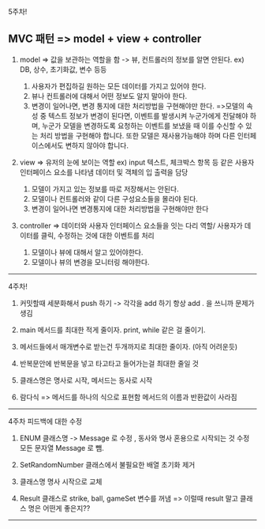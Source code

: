5주차!
## MVC 패턴 => model + view + controller
1. model => 값을 보관하는 역할을 함 -> 뷰, 컨트롤러의 정보를 알면 안된다.
   ex) DB, 상수, 초기화값, 변수 등등
    1) 사용자가 편집하길 원하는 모든 데이터를 가지고 있어야 한다.
    2) 뷰나 컨트롤러에 대해서 어떤 정보도 알지 말아야 한다.
    3) 변경이 일어나면, 변경 통지에 대한 처리방법을 구현해야만 한다.
       =>모델의 속성 중 텍스트 정보가 변경이 된다면, 이벤트를 발생시켜 누군가에게 전달해야 하며,
       누군가 모델을 변경하도록 요청하는 이벤트를 보냈을 때 이를 수신할 수 있는 처리 방법을 구현해야 합니다.
       또한 모델은 재사용가능해야 하며 다른 인터페이스에서도 변하지 않아야 합니다.

2. view => 유저의 눈에 보이는 역할
   ex) input 텍스트, 체크박스 항목 등 같은 사용자 인터페이스 요소를 나타냄
   데이터 및 객체의 입 출력을 담당
    1) 모델이 가지고 있는 정보를 따로 저장해서는 안된다.
    2) 모델이나 컨트롤러와 같이 다른 구성요소들을 몰라야 된다.
    3) 변경이 일어나면 변경통지에 대한 처리방법을 구현해야만 한다

3. controller => 데이터와 사용자 인터페이스 요소들을 잇는 다리 역할/ 사용자가 데이터를 클릭, 수정하는 것에 대한 이벤트를 처리
    1) 모델이나 뷰에 대해서 알고 있어야한다.
    2) 모델이나 뷰의 변경을 모니터링 해야한다.

------------------------------------------------------------
4주차!
1. 커밋할때 세분화해서 push 하기 -> 각각을 add 하기 항상 add . 을 쓰니까 문제가 생김

2. main 메서드를 최대한 적게 줄이자. print, while 같은 걸 줄이기.

3. 메서드들에서 매개변수로 받는건 두개까지로 최대한 줄이자. (아직 어려운듯)

4. 반복문안에 반복문을 넣고 타고타고 들어가는걸 최대한 줄일 것

5. 클래스명은 명사로 시작, 메서드는 동사로 시작

6. 람다식 => 메서드를 하나의 식으로 표현함
메서드의 이름과 반환값이 사라짐
--------------------------------------------------------
4주차 피드백에 대한 수정
1. ENUM 클래스명 -> Message 로 수정 , 동사와 명사 혼용으로 시작되는 것 수정
    모든 문자열 Message 로 뺌.

2. SetRandomNumber 클래스에서 불필요한 배열 초기화 제거 

3. 클래스명 명사 시작으로 교체

4. Result 클래스로 strike, ball, gameSet 변수를 꺼냄 => 이럴때 result 말고 클래스 명은 어떤게 좋은지??

------------------------------------------------------------
